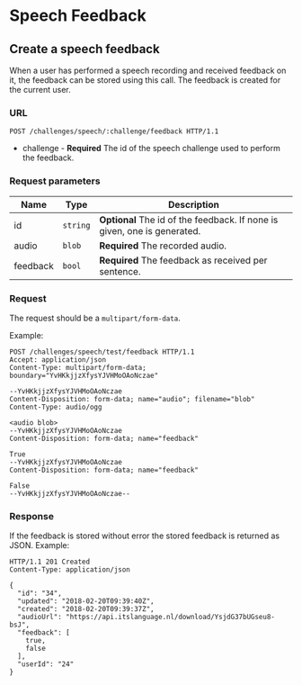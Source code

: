 # Speech Feedback

## Create a speech feedback

When a user has performed a speech recording and received feedback on it, the
feedback can be stored using this call.
The feedback is created for the current user.

### URL

```http
POST /challenges/speech/:challenge/feedback HTTP/1.1
```

* challenge - **Required** The id of the speech challenge used to perform the feedback.

### Request parameters

Name     | Type     | Description
---------|----------|------------
id       | `string` | **Optional** The id of the feedback. If none is given, one is generated.
audio    | `blob`   | **Required** The recorded audio.
feedback | `bool`   | **Required** The feedback as received per sentence.

### Request

The request should be a `multipart/form-data`.

Example:

```http
POST /challenges/speech/test/feedback HTTP/1.1
Accept: application/json
Content-Type: multipart/form-data; boundary="YvHKkjjzXfysYJVHMoOAoNczae"

--YvHKkjjzXfysYJVHMoOAoNczae
Content-Disposition: form-data; name="audio"; filename="blob"
Content-Type: audio/ogg

<audio blob>
--YvHKkjjzXfysYJVHMoOAoNczae
Content-Disposition: form-data; name="feedback"

True
--YvHKkjjzXfysYJVHMoOAoNczae
Content-Disposition: form-data; name="feedback"

False
--YvHKkjjzXfysYJVHMoOAoNczae--
```

### Response

If the feedback is stored without error the stored feedback is returned as
JSON. Example:

```http
HTTP/1.1 201 Created
Content-Type: application/json

{
  "id": "34",
  "updated": "2018-02-20T09:39:40Z",
  "created": "2018-02-20T09:39:37Z",
  "audioUrl": "https://api.itslanguage.nl/download/YsjdG37bUGseu8-bsJ",
  "feedback": [
    true,
    false
  ],
  "userId": "24"
}
```
